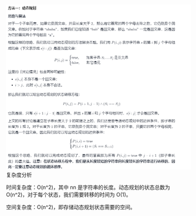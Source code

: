 ![img.png](img.png)
复杂度分析

时间复杂度：O(n^2)，其中 nn 是字符串的长度。动态规划的状态总数为 O(n^2)，对于每个状态，我们需要转移的时间为 O(1)。

空间复杂度：O(n^2)，即存储动态规划状态需要的空间。
